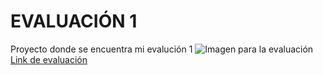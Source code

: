 # EVALUACIÓN 1
Proyecto donde se encuentra mi evalución 1
![Imagen para la evaluación]()
[Link de evaluación](https://github.com/jfUPB/sc-2022-20-eval1-Cramher)
